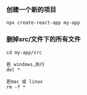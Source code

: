 ### 创建一个新的项目

```
npx create-react-app my-app
```

### 删掉src/文件下的所有文件

```
cd my-app/src

若 windows,执行
del *

若mac 或 linux
rm -f *
```

